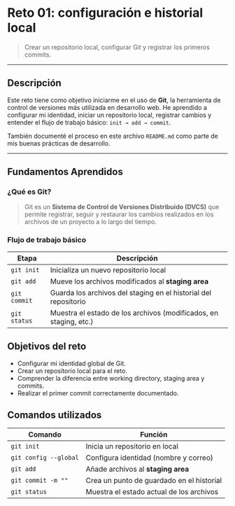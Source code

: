 

# Reto 01: configuración e historial local

> Crear un repositorio local, configurar Git y registrar los primeros commits.

---

## Descripción

Este reto tiene como objetivo iniciarme en el uso de **Git**, la herramienta de control de versiones más utilizada en desarrollo web. He aprendido a configurar mi identidad, iniciar un repositorio local, registrar cambios y entender el flujo de trabajo básico: `init → add → commit`.

También documenté el proceso en este archivo `README.md` como parte de mis buenas prácticas de desarrollo.

---

## Fundamentos Aprendidos

### ¿Qué es Git?

> Git es un **Sistema de Control de Versiones Distribuido (DVCS)** que permite registrar, seguir y restaurar los cambios realizados en los archivos de un proyecto a lo largo del tiempo.

### Flujo de trabajo básico

| Etapa | Descripción |
|-------|-------------|
| `git init` | Inicializa un nuevo repositorio local |
| `git add` | Mueve los archivos modificados al **staging area** |
| `git commit` | Guarda los archivos del staging en el historial del repositorio |
| `git status` | Muestra el estado de los archivos (modificados, en staging, etc.) |

## Objetivos del reto

- Configurar mi identidad global de Git.
- Crear un repositorio local para el reto.
- Comprender la diferencia entre working directory, staging area y commits.
- Realizar el primer commit correctamente documentado.

## Comandos utilizados

| Comando | Función |
|-------|-------------|
| `git init` | Inicia un repositorio en local |
| `git config --global` | Configura identidad (nombre y correo) |
| `git add` | Añade archivos al **staging area** |
| `git commit -m ""` | Crea un punto de guardado en el historial |
| `git status` | Muestra el estado actual de los archivos |


